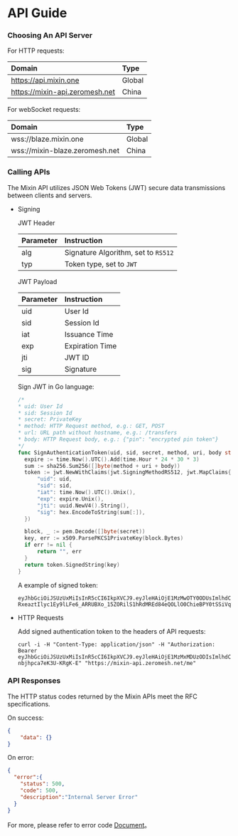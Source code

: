 # API Guide

### Choosing An API Server

For HTTP requests:

| Domain | Type |
| :----- | :---- |
| https://api.mixin.one | Global |
| https://mixin-api.zeromesh.net |  China |

For webSocket requests:

| Domain | Type |
| :----- | :---- |
| wss://blaze.mixin.one | Global |
| wss://mixin-blaze.zeromesh.net |  China |

### Calling APIs 

The Mixin API utilizes JSON Web Tokens (JWT) secure data transmissions between clients and servers.

- Signing

  JWT Header

  | Parameter | Instruction |
  | :----- | :---- |
  | alg | Signature Algorithm, set to `RS512` |
  | typ | Token type, set to `JWT` |

  JWT Payload

  | Parameter | Instruction |
  | :----- | :---- |
  | uid | User Id |
  | sid | Session Id |
  | iat | Issuance Time |
  | exp | Expiration Time |
  | jti | JWT ID |
  | sig | Signature |

  Sign JWT in Go language:

  ```go
  /*
  * uid: User Id
  * sid: Session Id
  * secret: PrivateKey
  * method: HTTP Request method, e.g.: GET, POST
  * url: URL path without hostname, e.g.: /transfers
  * body: HTTP Request body, e.g.: {"pin": "encrypted pin token"}
  */
  func SignAuthenticationToken(uid, sid, secret, method, uri, body string) (string, error) {
    expire := time.Now().UTC().Add(time.Hour * 24 * 30 * 3)
    sum := sha256.Sum256([]byte(method + uri + body))
    token := jwt.NewWithClaims(jwt.SigningMethodRS512, jwt.MapClaims{
        "uid": uid,
        "sid": sid,
        "iat": time.Now().UTC().Unix(),
        "exp": expire.Unix(),
        "jti": uuid.NewV4().String(),
        "sig": hex.EncodeToString(sum[:]),
    })

    block, _ := pem.Decode([]byte(secret))
    key, err := x509.ParsePKCS1PrivateKey(block.Bytes)
    if err != nil {
        return "", err
    }
    return token.SignedString(key)
  }
  ```


  A example of signed token:

  ```
  eyJhbGciOiJSUzUxMiIsInR5cCI6IkpXVCJ9.eyJleHAiOjE1MzMwOTY0ODUsImlhdCI6MTUyNTMyMDQ4NSwianRpIjoiMjU5NGFkNTctOWRhZC00MjRmLTg1OTUtYjE0NzI3ZTI0ZTYxIiwic2lkIjoiYzA5Y2YzMTMtN2RlZC00MjVkLWFkM2YtYTFjZTRjZmQ1ZTVlIiwic2lnIjoiODVkZDIzOGE5ODM0NzE3ZGMxM2QzODQ0ZjYzYTFmZWUxM2Q4MmQyZTZjMmVlNDRlYWM3Yzc5MGY1ZGIyNWY4OCIsInVpZCI6Ijg5ZTBiZGVlLWMzNTUtNDdmMi05NDVhLWJlNDhiZTg3NTYwNiJ9.PYg6Cx5grs0flJe862R3VLEWKyTZPcXOGYF9RouztgR_mi3kleIzJt4vCwUZI9F7QrHBFMtTc3_wG_ymnnjsmnm0pBdoON4I-RxeaztIlyc1Ey9lLFe6_ARRUBXo_15ZORilS1hRdMREd84eQOLlO0ChieBPY0tSSiVqTaFZt3Q
  ```

- HTTP Requests

  Add signed authentication token to the headers of API requests:

  ```shell
  curl -i -H "Content-Type: application/json" -H "Authorization: Bearer eyJhbGciOiJSUzUxMiIsInR5cCI6IkpXVCJ9.eyJleHAiOjE1MzMxMDUzODIsImlhdCI6MTUyNTMyOTM4MiwianRpIjoiZDcwMjdiOWUtNzcxYy00ZDA5LTlkMjQtNGVlYjc5YmJhNGM2Iiwic2lkIjoiYTM0YzA3YTktNzU1ZC00YjU0LTk0YzUtZTQ1ZTlhMmRkNDNlIiwic2lnIjoiNzEyNjY0ZmE4NDI4ZWM4Njg5MjA3YzdhOWE1MTNlMzlhNTk2MWMxODQwNmVkOTlkMzViNzNmMTIyYTdlOWIwMyIsInVpZCI6IjA2YWVkMWUzLWJkNzctNGE1OS05OTFhLTViYjVhZTZmYmIwOSJ9.FZryq34iN5TSxG4eMhYe4oe56IR5E_PaiKxIqwlIrAExg8ghJ5uXmOAg6_9V6lWXjl4ZIDuadQ5mGMNqxJfrj0kYS9Tb5dJUzA4xKKqbUXmPsk4VFLyFLg3CJUJmgQqpL62doHSW_0T9EA7W03tLTQZ-nbjhpca7eK3U-KRgK-E" "https://mixin-api.zeromesh.net/me"
  ```

### API Responses

The HTTP status codes returned by the Mixin APIs meet the RFC specifications.

On success:

```json
{
    "data": {}
}
```

On error:

```json
{  
  "error":{
    "status": 500,
    "code": 500,
    "description":"Internal Server Error"
  }
}
```

For more, please refer to error code [Document](./error-codes)。